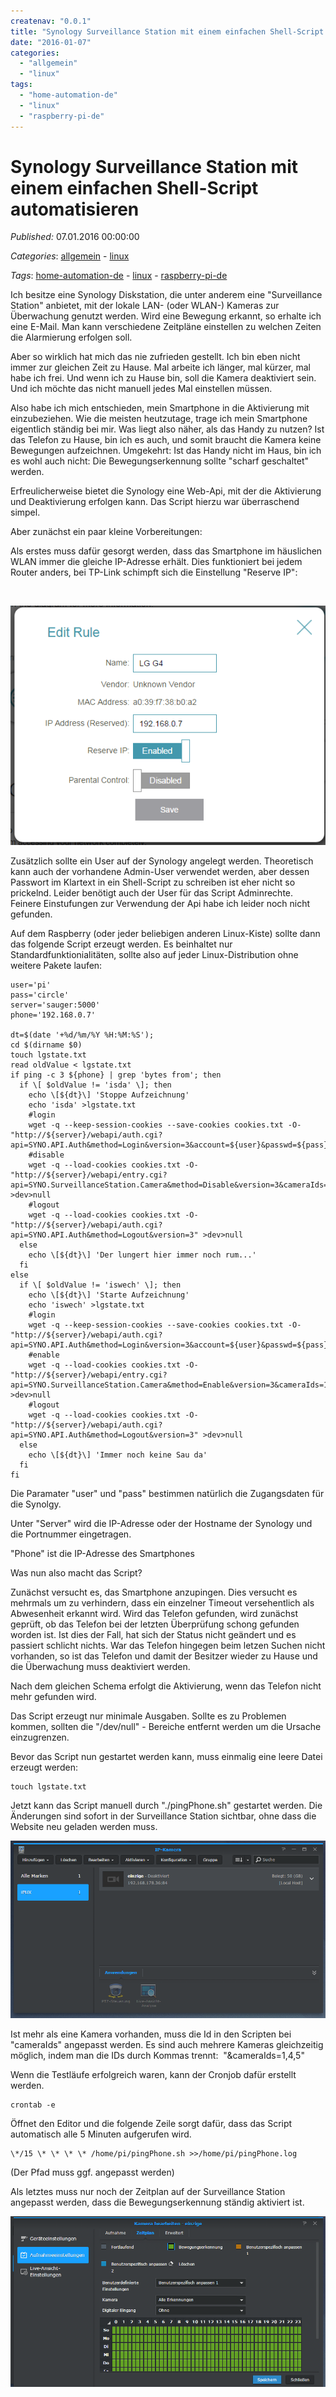 ```yaml
---
createnav: "0.0.1"
title: "Synology Surveillance Station mit einem einfachen Shell-Script automatisieren"
date: "2016-01-07"
categories: 
  - "allgemein"
  - "linux"
tags: 
  - "home-automation-de"
  - "linux"
  - "raspberry-pi-de"
---
```

# Synology Surveillance Station mit einem einfachen Shell-Script automatisieren
_Published:_ 07.01.2016 00:00:00

_Categories_: [allgemein](/de/categories#allgemein) - [linux](/de/categories#linux)

_Tags_: [home-automation-de](/de/tags#home-automation-de) - [linux](/de/tags#linux) - [raspberry-pi-de](/de/tags#raspberry-pi-de)


Ich besitze eine Synology Diskstation, die unter anderem eine "Surveillance Station" anbietet, mit der lokale LAN- (oder WLAN-) Kameras zur Überwachung genutzt werden. Wird eine Bewegung erkannt, so erhalte ich eine E-Mail. Man kann verschiedene Zeitpläne einstellen zu welchen Zeiten die Alarmierung erfolgen soll.

Aber so wirklich hat mich das nie zufrieden gestellt. Ich bin eben nicht immer zur gleichen Zeit zu Hause. Mal arbeite ich länger, mal kürzer, mal habe ich frei. Und wenn ich zu Hause bin, soll die Kamera deaktiviert sein. Und ich möchte das nicht manuell jedes Mal einstellen müssen.

Also habe ich mich entschieden, mein Smartphone in die Aktivierung mit einzubeziehen. Wie die meisten heutzutage, trage ich mein Smartphone eigentlich ständig bei mir. Was liegt also näher, als das Handy zu nutzen? Ist das Telefon zu Hause, bin ich es auch, und somit braucht die Kamera keine Bewegungen aufzeichnen. Umgekehrt: Ist das Handy nicht im Haus, bin ich es wohl auch nicht: Die Bewegungserkennung sollte "scharf geschaltet" werden.

Erfreulicherweise bietet die Synology eine Web-Api, mit der die Aktivierung und Deaktivierung erfolgen kann. Das Script hierzu war überraschend simpel.

Aber zunächst ein paar kleine Vorbereitungen:

Als erstes muss dafür gesorgt werden, dass das Smartphone im häuslichen WLAN immer die gleiche IP-Adresse erhält. Dies funktioniert bei jedem Router anders, bei TP-Link schimpft sich die Einstellung "Reserve IP":

 

[![Reserve IP TPLink](images/reserveip.png)](http://dotnet.work/wp-content/uploads/2016/01/reserveip.png)

Zusätzlich sollte ein User auf der Synology angelegt werden. Theoretisch kann auch der vorhandene Admin-User verwendet werden, aber dessen Passwort im Klartext in ein Shell-Script zu schreiben ist eher nicht so prickelnd. Leider benötigt auch der User für das Script Adminrechte. Feinere Einstufungen zur Verwendung der Api habe ich leider noch nicht gefunden.

Auf dem Raspberry (oder jeder beliebigen anderen Linux-Kiste) sollte dann das folgende Script erzeugt werden. Es beinhaltet nur Standardfunktionialitäten, sollte also auf jeder Linux-Distribution ohne weitere Pakete laufen:
```
user='pi'
pass='circle'
server='sauger:5000'
phone='192.168.0.7'

dt=$(date '+%d/%m/%Y %H:%M:%S');
cd $(dirname $0)
touch lgstate.txt
read oldValue < lgstate.txt
if ping -c 3 ${phone} | grep 'bytes from'; then
  if \[ $oldValue != 'isda' \]; then
    echo \[${dt}\] 'Stoppe Aufzeichnung'
    echo 'isda' >lgstate.txt
    #login
    wget -q --keep-session-cookies --save-cookies cookies.txt -O- "http://${server}/webapi/auth.cgi?api=SYNO.API.Auth&method=Login&version=3&account=${user}&passwd=${pass}"
    #disable
    wget -q --load-cookies cookies.txt -O- "http://${server}/webapi/entry.cgi?api=SYNO.SurveillanceStation.Camera&method=Disable&version=3&cameraIds=1" >dev>null
    #logout
    wget -q --load-cookies cookies.txt -O- "http://${server}/webapi/auth.cgi?api=SYNO.API.Auth&method=Logout&version=3" >dev>null
  else
    echo \[${dt}\] 'Der lungert hier immer noch rum...'
  fi
else
  if \[ $oldValue != 'iswech' \]; then
    echo \[${dt}\] 'Starte Aufzeichnung'
    echo 'iswech' >lgstate.txt
    #login
    wget -q --keep-session-cookies --save-cookies cookies.txt -O- "http://${server}/webapi/auth.cgi?api=SYNO.API.Auth&method=Login&version=3&account=${user}&passwd=${pass}"
    #enable
    wget -q --load-cookies cookies.txt -O- "http://${server}/webapi/entry.cgi?api=SYNO.SurveillanceStation.Camera&method=Enable&version=3&cameraIds=1" >dev>null
    #logout
    wget -q --load-cookies cookies.txt -O- "http://${server}/webapi/auth.cgi?api=SYNO.API.Auth&method=Logout&version=3" >dev>null
  else
    echo \[${dt}\] 'Immer noch keine Sau da'
  fi
fi
```
Die Paramater "user" und "pass" bestimmen natürlich die Zugangsdaten für die Synolgy.

Unter "Server" wird die IP-Adresse oder der Hostname der Synology und die Portnummer eingetragen.

"Phone" ist die IP-Adresse des Smartphones

Was nun also macht das Script?

Zunächst versucht es, das Smartphone anzupingen. Dies versucht es mehrmals um zu verhindern, dass ein einzelner Timeout versehentlich als Abwesenheit erkannt wird. Wird das Telefon gefunden, wird zunächst geprüft, ob das Telefon bei der letzten Überprüfung schong gefunden worden ist. Ist dies der Fall, hat sich der Status nicht geändert und es passiert schlicht nichts. War das Telefon hingegen beim letzen Suchen nicht vorhanden, so ist das Telefon und damit der Besitzer wieder zu Hause und die Überwachung muss deaktiviert werden.

Nach dem gleichen Schema erfolgt die Aktivierung, wenn das Telefon nicht mehr gefunden wird.

Das Script erzeugt nur minimale Ausgaben. Sollte es zu Problemen kommen, sollten die "/dev/null" - Bereiche entfernt werden um die Ursache einzugrenzen.

Bevor das Script nun gestartet werden kann, muss einmalig eine leere Datei erzeugt werden:
```
touch lgstate.txt
```
Jetzt kann das Script manuell durch "./pingPhone.sh" gestartet werden. Die Änderungen sind sofort in der Surveillance Station sichtbar, ohne dass die Website neu geladen werden muss.

[![cam1](images/cam1.png)](http://dotnet.work/wp-content/uploads/2016/01/cam1.png)

Ist mehr als eine Kamera vorhanden, muss die Id in den Scripten bei "cameraIds" angepasst werden. Es sind auch mehrere Kameras gleichzeitig möglich, indem man die IDs durch Kommas trennt:  "&cameraIds=1,4,5"

Wenn die Testläufe erfolgreich waren, kann der Cronjob dafür erstellt werden.
```
crontab -e
```
Öffnet den Editor und die folgende Zeile sorgt dafür, dass das Script automatisch alle 5 Minuten aufgerufen wird.
```
\*/15 \* \* \* \* /home/pi/pingPhone.sh >>/home/pi/pingPhone.log
```
(Der Pfad muss ggf. angepasst werden)

Als letztes muss nur noch der Zeitplan auf der Surveillance Station angepasst werden, dass die Bewegungserkennung ständig aktiviert ist.

[![cam2](images/cam2.png)](http://dotnet.work/wp-content/uploads/2016/01/cam2.png)
